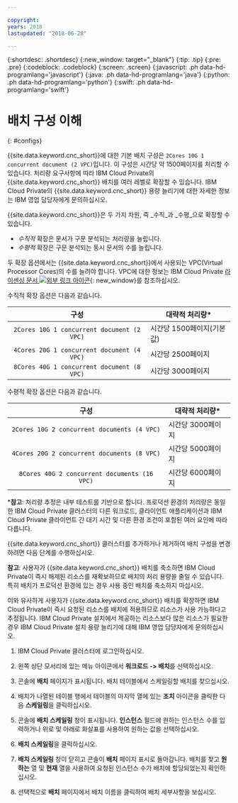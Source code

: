 ```yaml
---

copyright:
years: 2018
lastupdated: "2018-06-28"

---
```


{:shortdesc: .shortdesc}
{:new_window: target="_blank"}
{:tip: .tip}
{:pre: .pre}
{:codeblock: .codeblock}
{:screen: .screen}
{:javascript: .ph data-hd-programlang='javascript'}
{:java: .ph data-hd-programlang='java'}
{:python: .ph data-hd-programlang='python'}
{:swift: .ph data-hd-programlang='swift'}

# 배치 구성 이해
{: #configs}

{{site.data.keyword.cnc_short}}에 대한 기본 배치 구성은 `2Cores 10G 1 concurrent document (2 VPC)`입니다. 이 구성은 시간당 약 1500페이지를 처리할 수 있습니다. 처리량 요구사항에 따라 IBM Cloud Private의 {{site.data.keyword.cnc_short}} 배치를 여러 레벨로 확장할 수 있습니다. IBM Cloud Private의 {{site.data.keyword.cnc_short}} 용량 늘리기에 대한 자세한 정보는 IBM 영업 담당자에게 문의하십시오.

{{site.data.keyword.cnc_short}}은 두 가지 차원, 즉 _수직_과 _수평_으로 확장할 수 있습니다.

 - _수직적_ 확장은 문서가 구문 분석되는 처리량을 늘립니다.
 - _수평적_ 확장은 구문 분석되는 동시 문서의 수를 늘립니다.

두 확장 옵션에서는 {{site.data.keyword.cnc_short}}에서 사용되는 VPC(Virtual Processor Cores)의 수를 늘려야 합니다. VPC에 대한 정보는 IBM Cloud Private [라이센싱 문서 ![외부 링크 아이콘](../../icons/launch-glyph.svg "외부 링크 아이콘")](https://www.ibm.com/support/knowledgecenter/SSBS6K_2.1.0/manage_cluster/licensing.html){: new_window}를 참조하십시오.

수직적 확장 옵션은 다음과 같습니다.

| 구성                                      |대략적 처리량*                  |
|:-----------------------------------------:|--------------------------------|
|`2Cores 10G 1 concurrent document (2 VPC)` |시간당 1500페이지(기본값)       |
|`4Cores 20G 1 concurrent document (4 VPC)` |시간당 2500페이지              |
|`8Cores 40G 1 concurrent document (8 VPC)` |시간당 3000페이지              |

수평적 확장 옵션은 다음과 같습니다.

| 구성                                        |대략적 처리량*                  |
|:-------------------------------------------:|--------------------------------|
|`2Cores 10G 2 concurrent documents (4 VPC)`  |시간당 3000페이지               |
|`4Cores 20G 2 concurrent documents (8 VPC)`  |시간당 5000페이지               |
|`8Cores 40G 2 concurrent documents (16 VPC)` |시간당 6000페이지               |

\***참고**: 처리량 추정은 내부 테스트를 기반으로 합니다. 프로덕션 환경의 처리량은 동일한 IBM Cloud Private 클러스터의 다른 워크로드, 클라이언트 애플리케이션과 IBM Cloud Private 클라이언트 간 대기 시간 및 다른 환경 조건이 포함된 여러 요인에 따라 다릅니다.

{{site.data.keyword.cnc_short}} 클러스터를 추가하거나 제거하여 배치 구성을 변경하려면 다음 단계를 수행하십시오.

**참고**: 사용자가 {{site.data.keyword.cnc_short}} 배치를 축소하면 IBM Cloud Private이 즉시 해제된 리소스를 재확보하므로 배치의 처리 용량을 줄일 수 있습니다. 특히 배치가 프로덕션 환경에 있는 경우 사용 중인 배치를 축소하지 마십시오.
	
이와 유사하게 사용자가 {{site.data.keyword.cnc_short}} 배치를 확장하면 IBM Cloud Private이 즉시 요청된 리소스를 배치에 적용하므로 리소스가 사용 가능하다고 추정됩니다. IBM Cloud Private 설치에서 제공하는 리소스보다 많은 리소스가 필요한 경우 IBM Cloud Private 설치 용량 늘리기에 대해 IBM 영업 담당자에게 문의하십시오.

  1. IBM Cloud Private 클러스터에 로그인하십시오.

  1. 왼쪽 상단 모서리에 있는 메뉴 아이콘에서 **워크로드 -> 배치**를 선택하십시오.
  
  1. 콘솔에 **배치** 페이지가 표시됩니다. 배치 테이블에서 스케일링할 배치를 찾으십시오.
  
  1. 배치가 나열된 테이블 행에서 테이블의 마지막 열에 있는 **조치** 아이콘을 클릭한 다음 **스케일링**을 클릭하십시오.
  
  1. 콘솔에 **배치 스케일링** 창이 표시됩니다. **인스턴스** 필드에 원하는 인스턴스 수를 입력하거나 위로 및 아래로 화살표를 사용하여 원하는 값을 선택하십시오.
  
  1. **배치 스케일링**을 클릭하십시오.
  
  1. **배치 스케일링** 창이 닫히고 콘솔이 **배치** 페이지 표시로 돌아갑니다. 배치를 찾고 **원하는** 열 및 **현재** 열을 사용하여 요청된 인스턴스 수가 배치에 할당되었는지 확인하십시오.
  
  1. 선택적으로 **배치** 페이지에서 배치 이름을 클릭하여 배치 세부사항을 보십시오.
  
  

